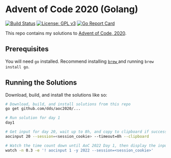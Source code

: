 # Advent of Code 2020 (Golang)

[![Build Status](https://github.com/dds/aoc2020/workflows/ci/badge.svg)](https://github.com/dds/aoc2020/actions?query=workflow%3Aci)
[![License: GPL v3](https://img.shields.io/badge/License-GPLv3-blue.svg)](https://www.gnu.org/licenses/gpl-3.0)
[![Go Report Card](https://goreportcard.com/badge/github.com/dds/aoc2020)](https://goreportcard.com/report/github.com/dds/aoc2020)

This repo contains my solutions to [Advent of Code, 2020](https://adventofcode.com/2020).

## Prerequisites

You will need `go` installed. Recommend installing [`brew` ](https://brew.sh/) and running `brew install go`.

## Running the Solutions

Download, build, and install the solutions like so:

```sh
# Download, build, and install solutions from this repo
go get github.com/dds/aoc2020/...

# Run solution for day 1
day1

# Get input for day 20, wait up to 8h, and copy to clipboard if successful
aocinput 20 --session=<session_cookie> --timeout=8h --clipboard

# Watch the time count down until AoC 2022 Day 1, then display the input and stop.
watch -n 0.3 -e '! aocinput 1 -y 2022 --session=<session_cookie>'
```
